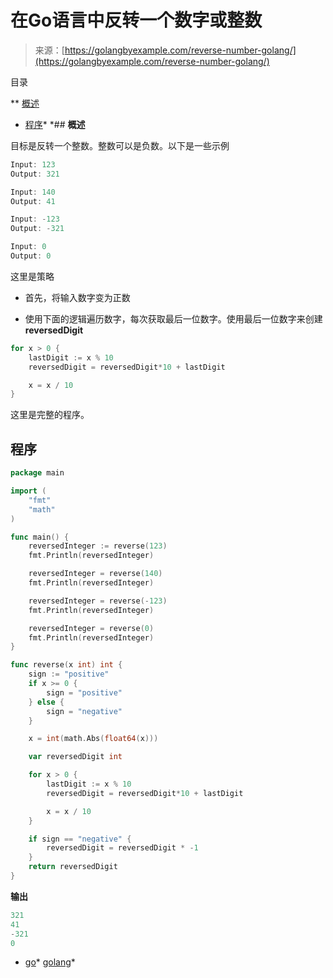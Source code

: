 <!--yml

分类：未分类

日期：2024-10-13 06:42:10

-->

# 在Go语言中反转一个数字或整数

> 来源：[https://golangbyexample.com/reverse-number-golang/](https://golangbyexample.com/reverse-number-golang/)

目录

**   [概述](#Overview "Overview")

+   [程序](#Program "Program")*  *## **概述**

目标是反转一个整数。整数可以是负数。以下是一些示例

```go
Input: 123
Output: 321

Input: 140
Output: 41

Input: -123
Output: -321

Input: 0
Output: 0
```

这里是策略

+   首先，将输入数字变为正数

+   使用下面的逻辑遍历数字，每次获取最后一位数字。使用最后一位数字来创建**reversedDigit**

```go
for x > 0 {
	lastDigit := x % 10
	reversedDigit = reversedDigit*10 + lastDigit

	x = x / 10
}
```

这里是完整的程序。

## **程序**

```go
package main

import (
	"fmt"
	"math"
)

func main() {
	reversedInteger := reverse(123)
	fmt.Println(reversedInteger)

	reversedInteger = reverse(140)
	fmt.Println(reversedInteger)

	reversedInteger = reverse(-123)
	fmt.Println(reversedInteger)

	reversedInteger = reverse(0)
	fmt.Println(reversedInteger)
}

func reverse(x int) int {
	sign := "positive"
	if x >= 0 {
		sign = "positive"
	} else {
		sign = "negative"
	}

	x = int(math.Abs(float64(x)))

	var reversedDigit int

	for x > 0 {
		lastDigit := x % 10
		reversedDigit = reversedDigit*10 + lastDigit

		x = x / 10
	}

	if sign == "negative" {
		reversedDigit = reversedDigit * -1
	}
	return reversedDigit
}
```

**输出**

```go
321
41
-321
0
```

+   [go](https://golangbyexample.com/tag/go/)*   [golang](https://golangbyexample.com/tag/golang/)*
